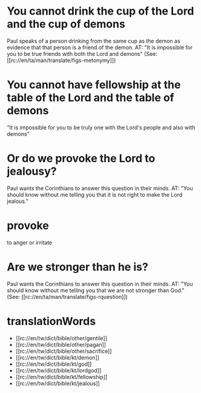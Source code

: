 # You cannot drink the cup of the Lord and the cup of demons

Paul speaks of a person drinking from the same cup as the demon as evidence that that person is a friend of the demon. AT: "It is impossible for you to be true friends with both the Lord and demons" (See: [[rc://en/ta/man/translate/figs-metonymy]])

# You cannot have fellowship at the table of the Lord and the table of demons

"It is impossible for you to be truly one with the Lord's people and also with demons"

# Or do we provoke the Lord to jealousy?

Paul wants the Corinthians to answer this question in their minds. AT: "You should know without me telling you that it is not right to make the Lord jealous."

# provoke

to anger or irritate

# Are we stronger than he is?

Paul wants the Corinthians to answer this question in their minds. AT: "You should know without me telling you that we are not stronger than God." (See: [[rc://en/ta/man/translate/figs-rquestion]])

# translationWords

* [[rc://en/tw/dict/bible/other/gentile]]
* [[rc://en/tw/dict/bible/other/pagan]]
* [[rc://en/tw/dict/bible/other/sacrifice]]
* [[rc://en/tw/dict/bible/kt/demon]]
* [[rc://en/tw/dict/bible/kt/god]]
* [[rc://en/tw/dict/bible/kt/lordgod]]
* [[rc://en/tw/dict/bible/kt/fellowship]]
* [[rc://en/tw/dict/bible/kt/jealous]]